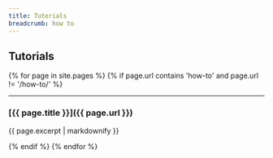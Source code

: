 ```yaml
---
title: Tutorials
breadcrumb: how to
---
```


## Tutorials

{% for page in site.pages %}
{% if page.url contains 'how-to' and page.url != '/how-to/' %}

<hr>

### [{{ page.title }}]({{ page.url }})

{{ page.excerpt | markdownify }}

{% endif %}
{% endfor %}

